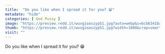 ```yaml
---
title:  "Do you like when I spread it for you? 😁"
metadate: "hide"
categories: [ God Pussy ]
image: "https://preview.redd.it/wuvgioaszyp51.jpg?auto=webp&s=bcb6341ba4b51ec3cfb1527d0067a37c3f582404"
thumb: "https://preview.redd.it/wuvgioaszyp51.jpg?width=1080&crop=smart&auto=webp&s=fcc3cd2d574fc6cf1715db63045936ab273ddc2a"
visit: ""
---
```

Do you like when I spread it for you? 😁
